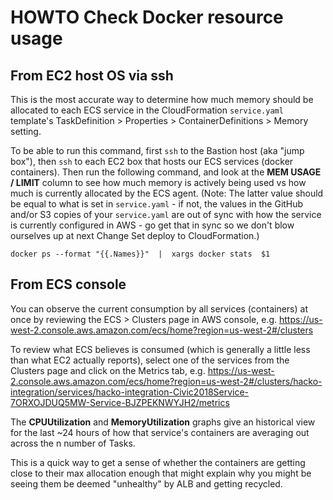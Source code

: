 # HOWTO Check Docker resource usage

## From EC2 host OS via ssh

This is the most accurate way to determine how much memory should be allocated to each ECS service in the CloudFormation `service.yaml` template's TaskDefinition > Properties > ContainerDefinitions > Memory setting.

To be able to run this command, first `ssh` to the Bastion host (aka "jump box"), then `ssh` to each EC2 box that hosts our ECS services (docker containers).  Then run the following command, and look at the **MEM USAGE / LIMIT** column to see how much memory is actively being used vs how much is currently allocated by the ECS agent.  (Note: The latter value should be equal to what is set in `service.yaml` - if not, the values in the GitHub and/or S3 copies of your `service.yaml` are out of sync with how the service is currently configured in AWS - go get that in sync so we don't blow ourselves up at next Change Set deploy to CloudFormation.)

```shell
docker ps --format "{{.Names}}"  |  xargs docker stats  $1
```

## From ECS console

You can observe the current consumption by all services (containers) at once by reviewing the ECS > Clusters page in AWS console, e.g.
https://us-west-2.console.aws.amazon.com/ecs/home?region=us-west-2#/clusters

To review what ECS believes is consumed (which is generally a little less than what EC2 actually reports), select one of the services from the Clusters page and click on the Metrics tab, e.g.
https://us-west-2.console.aws.amazon.com/ecs/home?region=us-west-2#/clusters/hacko-integration/services/hacko-integration-Civic2018Service-7ORXOJDUQ5MW-Service-BJZPEKNWYJH2/metrics

The **CPUUtilization** and **MemoryUtilization** graphs give an historical view for the last ~24 hours of how that service's containers are averaging out across the n number of Tasks.

This is a quick way to get a sense of whether the containers are getting close to their max allocation enough that might explain why you might be seeing them be deemed "unhealthy" by ALB and getting recycled.